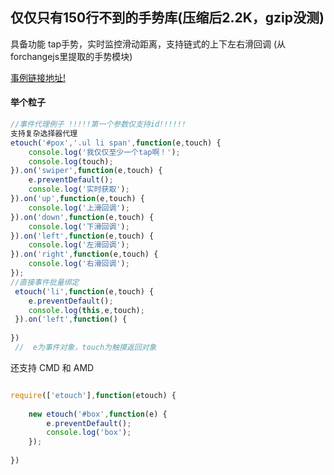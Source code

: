 ## 仅仅只有150行不到的手势库(压缩后2.2K，gzip没测)

具备功能 tap手势，实时监控滑动距离，支持链式的上下左右滑回调
(从forchangejs里提取的手势模块)

 [事例链接地址!](http://meckodo.github.io/eTouch/index.html) 
#### 举个粒子

```javascript
//事件代理例子 !!!!!第一个参数仅支持id!!!!!!
支持复杂选择器代理
etouch('#pox','.ul li span',function(e,touch) {
	console.log('我仅仅至少一个tap啊！');
	console.log(touch);
}).on('swiper',function(e,touch) {
	e.preventDefault(); 
	console.log('实时获取');
}).on('up',function(e,touch) {
	console.log('上滑回调');
}).on('down',function(e,touch) {
	console.log('下滑回调');
}).on('left',function(e,touch) {
	console.log('左滑回调');
}).on('right',function(e,touch) {
	console.log('右滑回调');
});
//直接事件批量绑定
 etouch('li',function(e,touch) {
 	e.preventDefault();
 	console.log(this,e,touch);
 }).on('left',function() {
 
})
 //  e为事件对象，touch为触摸返回对象
```

还支持 CMD 和 AMD 
```javascript

require(['etouch'],function(etouch) {
	
	new etouch('#box',function(e) {
		e.preventDefault();
		console.log('box');
	});
	
})

```
